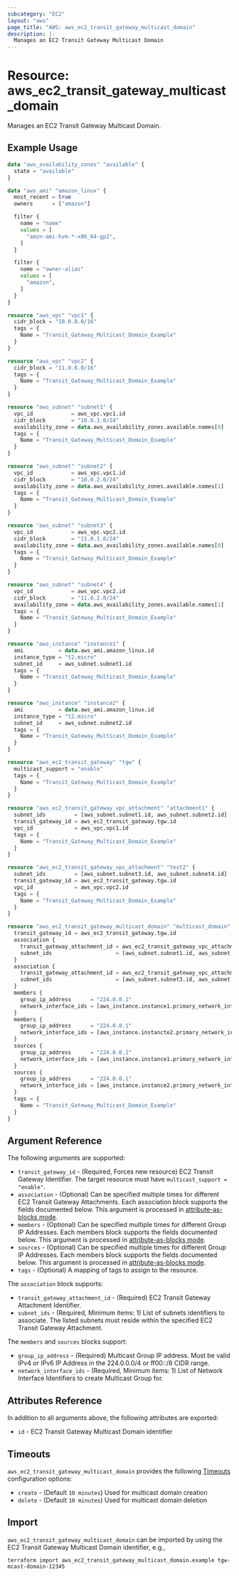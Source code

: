```yaml
---
subcategory: "EC2"
layout: "aws"
page_title: "AWS: aws_ec2_transit_gateway_multicast_domain"
description: |-
  Manages an EC2 Transit Gateway Multicast Domain
---
```


# Resource: aws_ec2_transit_gateway_multicast_domain

Manages an EC2 Transit Gateway Multicast Domain.

## Example Usage

```terraform
data "aws_availability_zones" "available" {
  state = "available"
}

data "aws_ami" "amazon_linux" {
  most_recent = true
  owners      = ["amazon"]

  filter {
    name = "name"
    values = [
      "amzn-ami-hvm-*-x86_64-gp2",
    ]
  }

  filter {
    name = "owner-alias"
    values = [
      "amazon",
    ]
  }
}

resource "aws_vpc" "vpc1" {
  cidr_block = "10.0.0.0/16"
  tags = {
    Name = "Transit_Gateway_Multicast_Domain_Example"
  }
}

resource "aws_vpc" "vpc2" {
  cidr_block = "11.0.0.0/16"
  tags = {
    Name = "Transit_Gateway_Multicast_Domain_Example"
  }
}

resource "aws_subnet" "subnet1" {
  vpc_id            = aws_vpc.vpc1.id
  cidr_block        = "10.0.1.0/24"
  availability_zone = data.aws_availability_zones.available.names[0]
  tags = {
    Name = "Transit_Gateway_Multicast_Domain_Example"
  }
}

resource "aws_subnet" "subnet2" {
  vpc_id            = aws_vpc.vpc1.id
  cidr_block        = "10.0.2.0/24"
  availability_zone = data.aws_availability_zones.available.names[1]
  tags = {
    Name = "Transit_Gateway_Multicast_Domain_Example"
  }
}

resource "aws_subnet" "subnet3" {
  vpc_id            = aws_vpc.vpc2.id
  cidr_block        = "11.0.1.0/24"
  availability_zone = data.aws_availability_zones.available.names[0]
  tags = {
    Name = "Transit_Gateway_Multicast_Domain_Example"
  }
}

resource "aws_subnet" "subnet4" {
  vpc_id            = aws_vpc.vpc2.id
  cidr_block        = "11.0.2.0/24"
  availability_zone = data.aws_availability_zones.available.names[1]
  tags = {
    Name = "Transit_Gateway_Multicast_Domain_Example"
  }
}

resource "aws_instance" "instance1" {
  ami           = data.aws_ami.amazon_linux.id
  instance_type = "t2.micro"
  subnet_id     = aws_subnet.subnet1.id
  tags = {
    Name = "Transit_Gateway_Multicast_Domain_Example"
  }
}

resource "aws_instance" "instance2" {
  ami           = data.aws_ami.amazon_linux.id
  instance_type = "t2.micro"
  subnet_id     = aws_subnet.subnet2.id
  tags = {
    Name = "Transit_Gateway_Multicast_Domain_Example"
  }
}

resource "aws_ec2_transit_gateway" "tgw" {
  multicast_support = "enable"
  tags = {
    Name = "Transit_Gateway_Multicast_Domain_Example"
  }
}

resource "aws_ec2_transit_gateway_vpc_attachment" "attachment1" {
  subnet_ids         = [aws_subnet.subnet1.id, aws_subnet.subnet2.id]
  transit_gateway_id = aws_ec2_transit_gateway.tgw.id
  vpc_id             = aws_vpc.vpc1.id
  tags = {
    Name = "Transit_Gateway_Multicast_Domain_Example"
  }
}

resource "aws_ec2_transit_gateway_vpc_attachment" "test2" {
  subnet_ids         = [aws_subnet.subnet3.id, aws_subnet.subnet4.id]
  transit_gateway_id = aws_ec2_transit_gateway.tgw.id
  vpc_id             = aws_vpc.vpc2.id
  tags = {
    Name = "Transit_Gateway_Multicast_Domain_Example"
  }
}

resource "aws_ec2_transit_gateway_multicast_domain" "multicast_domain" {
  transit_gateway_id = aws_ec2_transit_gateway.tgw.id
  association {
    transit_gateway_attachment_id = aws_ec2_transit_gateway_vpc_attachment.attachment1.id
    subnet_ids                    = [aws_subnet.subnet1.id, aws_subnet.subnet2.id]
  }
  association {
    transit_gateway_attachment_id = aws_ec2_transit_gateway_vpc_attachment.attachment2.id
    subnet_ids                    = [aws_subnet.subnet3.id, aws_subnet.subnet4.id]
  }
  members {
    group_ip_address      = "224.0.0.1"
    network_interface_ids = [aws_instance.instance1.primary_network_interface_id]
  }
  members {
    group_ip_address      = "224.0.0.1"
    network_interface_ids = [aws_instance.instancte2.primary_network_interface_id]
  }
  sources {
    group_ip_address      = "224.0.0.1"
    network_interface_ids = [aws_instance.instance1.primary_network_interface_id]
  }
  sources {
    group_ip_address      = "224.0.0.1"
    network_interface_ids = [aws_instance.instance2.primary_network_interface_id]
  }
  tags = {
    Name = "Transit_Gateway_Multicast_Domain_Example"
  }
}
```

## Argument Reference

The following arguments are supported:

* `transit_gateway_id` - (Required, Forces new resource) EC2 Transit Gateway Identifier. The target resource must have `multicast_support = "enable"`.
* `association` - (Optional) Can be specified multiple times for different EC2 Transit Gateway Attachments. Each association block supports the fields documented below. This argument is processed in [attribute-as-blocks mode](/docs/configuration/attr-as-blocks.html).
* `members` - (Optional) Can be specified multiple times for different Group IP Addresses. Each members block supports the fields documented below. This argument is processed in [attribute-as-blocks mode](/docs/configuration/attr-as-blocks.html).
* `sources` - (Optional) Can be specified multiple times for different Group IP Addresses. Each members block supports the fields documented below. This argument is processed in [attribute-as-blocks mode](/docs/configuration/attr-as-blocks.html).
* `tags` - (Optional) A mapping of tags to assign to the resource.

The `association` block supports:

* `transit_gateway_attachment_id` - (Required) EC2 Transit Gateway Attachment Identifier.
* `subnet_ids` - (Required, Minimum items: 1) List of subnets identifiers to associate. The listed subnets must reside within the specified EC2 Transit Gateway Attachment.

The `members` and `sources` blocks support:

* `group_ip_address` - (Required) Multicast Group IP address. Must be valid IPv4 or IPv6 IP Address in the 224.0.0.0/4 or ff00::/8 CIDR range.
* `network_interface_ids` - (Required, Minimum items: 1) List of Network Interface Identifiers to create Multicast Group for.

## Attributes Reference

In addition to all arguments above, the following attributes are exported:

* `id` - EC2 Transit Gateway Multicast Domain identifier

## Timeouts

`aws_ec2_transit_gateway_multicast_domain` provides the following [Timeouts](https://www.terraform.io/docs/configuration/blocks/resources/syntax.html#operation-timeouts) configuration options:

- `create` - (Default `10 minutes`) Used for multicast domain creation
- `delete` - (Default `10 minutes`) Used for multicast domain deletion

## Import

`aws_ec2_transit_gateway_multicast_domain` can be imported by using the EC2 Transit Gateway Multicast Domain identifier, e.g.,

```
terraform import aws_ec2_transit_gateway_multicast_domain.example tgw-mcast-domain-12345
```
